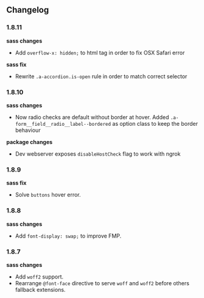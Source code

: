 ## Changelog

### 1.8.11 
**sass changes**
- Add `overflow-x: hidden;` to html tag in order to fix OSX Safari error

**sass fix**
- Rewrite `.a-accordion.is-open` rule in order to match correct selector

### 1.8.10 
**sass changes**
- Now radio checks are default without border at hover. Added `.a-form__field__radio__label--bordered` as option class to keep the border behaviour

**package changes**
- Dev webserver exposes `disableHostCheck` flag to work with ngrok

### 1.8.9
**sass fix**
- Solve `buttons` hover error.

### 1.8.8
**sass changes**
- Add `font-display: swap;` to improve FMP.

### 1.8.7
**sass changes**
- Add `woff2` support. 
- Rearrange `@font-face` directive to serve `woff` and `woff2` before others fallback extensions.
